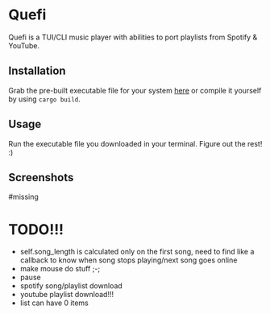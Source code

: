 # Quefi
Quefi is a TUI/CLI music player with abilities to port playlists from Spotify & YouTube.
## Installation
Grab the pre-built executable file for your system [here](https://github.com/nieboczek/quefi/releases/latest) or compile it yourself by using `cargo build`.
## Usage
Run the executable file you downloaded in your terminal.
Figure out the rest! :)
## Screenshots
#missing
# TODO!!!
- self.song_length is calculated only on the first song, need to find like a callback to know when song stops playing/next song goes online
- make mouse do stuff ;-;
- pause
- spotify song/playlist download
- youtube playlist download!!!
- list can have 0 items
